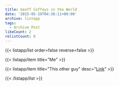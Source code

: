 ```yaml
---
title: Geoff Coffeys in the World
date: '2015-05-19T04:38:11+00:00'
archive: listapp
tags: 
  - Archive Post
likeCount: 2
relistCount: 0
---
```



{{< listapp/list order=false reverse=false >}}

   {{< listapp/item title="Me" >}}

   {{< listapp/item title="This other guy"
      desc="[Link](http://bit.ly/1JuXVTY)" >}}

{{< /listapp/list >}}
